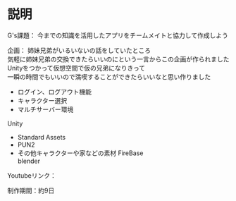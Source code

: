 # 説明
G's課題：
今までの知識を活用したアプリをチームメイトと協力して作成しよう  

企画：
姉妹兄弟がいるいないの話をしていたところ  
気軽に姉妹兄弟の交換できたらいいのにという一言からこの企画が作られました  
Unityをつかって仮想空間で仮の兄弟になりきって  
一瞬の時間でもいいので満喫することができたらいいなと思い作りました  

* ログイン、ログアウト機能
* キャラクター選択
* マルチサーバー環境
  
Unity  
  * Standard Assets
  * PUN2 
  * その他キャラクターや家などの素材
FireBase  
blender  
  
Youtubeリンク：

制作期間：約9日  


